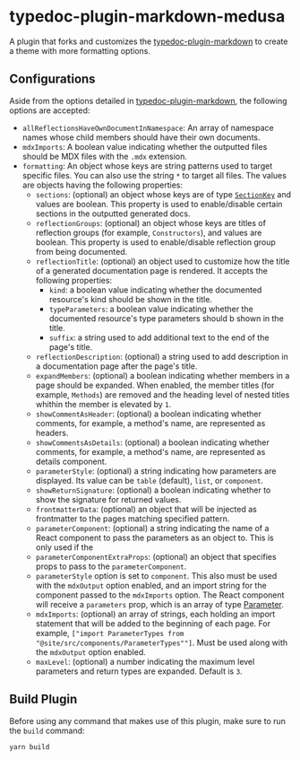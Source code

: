 # typedoc-plugin-markdown-medusa

A plugin that forks and customizes the [typedoc-plugin-markdown](https://github.com/tgreyuk/typedoc-plugin-markdown/tree/master/packages/typedoc-plugin-markdown) to create a theme with more formatting options.

## Configurations

Aside from the options detailed in [typedoc-plugin-markdown](https://github.com/tgreyuk/typedoc-plugin-markdown/tree/master/packages/typedoc-plugin-markdown#options), the following options are accepted:

- `allReflectionsHaveOwnDocumentInNamespace`: An array of namespace names whose child members should have their own documents.
- `mdxImports`: A boolean value indicating whether the outputted files should be MDX files with the `.mdx` extension.
- `formatting`: An object whose keys are string patterns used to target specific files. You can also use the string `*` to target all files. The values are objects having the following properties:
  - `sections`: (optional) an object whose keys are of type [`SectionKey`](./src/types.ts#L19) and values are boolean. This property is used to enable/disable certain sections in the outputted generated docs.
  - `reflectionGroups`: (optional) an object whose keys are titles of reflection groups (for example, `Constructors`), and values are boolean. This property is used to enable/disable reflection group from being documented.
  - `reflectionTitle`: (optional) an object used to customize how the title of a generated documentation page is rendered. It accepts the following properties:
    - `kind`: a boolean value indicating whether the documented resource's kind should be shown in the title.
    - `typeParameters`: a boolean value indicating whether the documented resource's type parameters should b shown in the title.
    - `suffix`: a string used to add additional text to the end of the page's title.
  - `reflectionDescription`: (optional) a string used to add description in a documentation page after the page's title.
  - `expandMembers`: (optional) a boolean indicating whether members in a page should be expanded. When enabled, the member titles (for example, `Methods`) are removed and the heading level of nested titles whithin the member is elevated by `1`.
  - `showCommentAsHeader`: (optional) a boolean indicating whether comments, for example, a method's name, are represented as headers.
  - `showCommentsAsDetails`: (optional) a boolean indicating whether comments, for example, a method's name, are represented as details component.
  - `parameterStyle`: (optional) a string indicating how parameters are displayed. Its value can be `table` (default), `list`, or `component`.
  - `showReturnSignature`: (optional) a boolean indicating whether to show the signature for returned values.
  - `frontmatterData`: (optional) an object that will be injected as frontmatter to the pages matching specified pattern.
  - `parameterComponent`: (optional) a string indicating the name of a React component to pass the parameters as an object to. This is only used if the 
  - `parameterComponentExtraProps`: (optional) an object that specifies props to pass to the `parameterComponent`.
  - `parameterStyle` option is set to `component`. This also must be used with the `mdxOutput` option enabled, and an import string for the component passed to the `mdxImports` option. The React component will receive a `parameters` prop, which is an array of type [Parameter](./src/types.ts#L95).
  - `mdxImports`: (optional) an array of strings, each holding an import statement that will be added to the beginning of each page. For example, `["import ParameterTypes from "@site/src/components/ParameterTypes""]`. Must be used along with the `mdxOutput` option enabled.
  - `maxLevel`: (optional) a number indicating the maximum level parameters and return types are expanded. Default is `3`.

## Build Plugin

Before using any command that makes use of this plugin, make sure to run the `build` command:

```bash
yarn build
```
